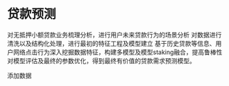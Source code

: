 # 贷款预测
对无抵押小额贷款业务梳理分析，进行用户未来贷款行为的场景分析 对数据进行清洗以及结构化处理，进行最初的特征工程及模型建立 基于历史贷款等信息、用户网络点击行为深入挖掘数据特征，构建多模型及模型staking融合，提高鲁棒性 对模型评估及最终的参数优化，得到最终有价值的贷款需求预测模型。



添加数据
